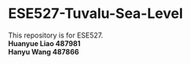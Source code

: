 # ESE527-Tuvalu-Sea-Level
This repository is for ESE527.<br>
<b>Huanyue Liao 487981<b><br>
<b>Hanyu Wang 487866<b>

